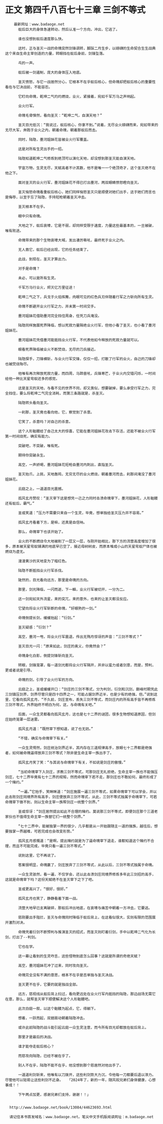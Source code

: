 # 正文 第四千八百七十三章 三剑不等式
        最新网址：www.badaoge.net
          蚁后巨大的身体急速转动，然后认准一个方向，冲出，它逃了。
      
          谁也没想到蚁后速度那么快。
      
          这时，正与圣灭一战的命瑰突然剑锋调转，脚踩二月生步，以磅礴的生命契合生生战典这个来自生命主宰创造的力量，转眼挡在蚁后身前，剑锋坠落。
      
          乓的一声。
      
          蚁后被一剑遏制，庞大的身体压入地底。
      
          圣灭愤怒，与它一战居然分心，它根本不在乎蚁后核心，但命瑰却把蚁后核心的重要性看在与它决战前，不能容忍。
      
          它盯向命瑰，乾坤二气灼灼燃烧，业火，紧接着，宛如千军万马之声响起。
      
          业火行军。
      
          命瑰毛骨悚然，看向圣灭：“乾坤二气，自演天地？”
      
          圣灭目光低沉：“我说过，蚁后核心，你拿不到。”说着，无尽业火磅礴而来，宛如带来的无尽大军，奔跑于业火之内，朝着命瑰，朝着那蚁后而去。
      
          同时，陆隐，墨河姐妹花皆被业火行军覆盖。
      
          这是对所有生灵出手的一招。
      
          陆隐知道乾坤二气修炼到绝顶可以演化天地，却没想到那圣灭能自演天地。
      
          宇宙万物，生灵无尽，天赋高者不计其数，他不是唯一一个绝顶奇才，这个圣灭绝不在他之下。
      
          面对圣灭的业火行军，墨河姐妹花不得已打出墨河，两双眼睛愤怒瞪向圣灭。
      
          圣灭恼怒命瑰看重蚁后核心，她们同样恼怒圣灭只是顺便对她们出手，这于她们而言也是侮辱，以至于忘了陆隐，手持短枪朝着圣灭冲去。
      
          圣灭根本不在乎。
      
          眼中只有命瑰。
      
          大地之下，蚁后哀嚎，它是不弱，却同样受限于速度，力量这些最基本的，一旦被破，唯有败途。
      
          命瑰带来的那个生物哀嚎大喊，发出凄厉嘶吼，最终死于业火之内。
      
          无人救它，蚁后已经出现，它的任务结束了。
      
          此战，到现在，圣灭才算出力。
      
          对手是命瑰？
      
          未必，可以是所有生灵。
      
          千军万马行业火，烬灭亿万里征途！
      
          乾坤二气之下，兵戈于火焰挥舞，肉眼可见的红色兵刃伴随着行军之力斩向所有生灵。
      
          命瑰不断避开业火行军之力，并未第一时间交手。
      
          墨河姐妹花借助墨河完全挡住周身，任凭刀兵淹没。
      
          陆隐同样施展死界降临，想以死寂力量隔绝业火行军，但他小看了圣灭，也小看了墨河姐妹花。
      
          墨河姐妹花凭借墨河能抵挡业火行军，不代表他如今释放的死寂力量就可以。
      
          眼看死界降临被业火不断焚烧，无尽的刀兵接近。
      
          陆隐探手，刀锋横斩，与业火行军交锋，仅仅一招，打散了行军的业火，自己的刀锋却也被焚烧殆尽。
      
          他唯有再次释放死寂力量，而四周，马蹄兽吼，兵锋寒芒，于业火内交错闪烁，一时间给他一种比天星穹蚁还多的感觉。
      
          这是圣灭的天地，与看不见的世界不同，却又类似，想要破掉，要么承受行军之力，完全挡住，要么将乾坤二气完全消耗，而第三条路就是，杀圣灭。
      
          陆隐转头看向圣灭。
      
          一刹那，圣灭竟也看向他，它，察觉到了杀意。
      
          它笑了，杀意吗？对自己的杀意。
      
          这个人形骷髅给了自己太大的惊喜，它能在墨河姐妹花攻击下存活，还能不被业火行军第一时间烧死，确实有能力。
      
          突破吧，不突破，唯有死。
      
          期待你突破永生。
      
          高空，一声娇喝，墨河姐妹花短枪自墨河内刺出，直指圣灭。
      
          圣灭抬爪，上挑，天地轰鸣，无穷无尽的业火燃烧，朝着墨河而去，刹那间淹没了墨河姐妹花。
      
          云庭之上，一道道目光震撼。
      
          孤风玄月赞叹：“圣灭宰下这是想凭一己之力同时击溃命瑰宰下，墨河姐妹花，人形骷髅还有蚁后，霸气。”
      
          圣或笑道：“压力不需要只来自一个生灵，毕竟，想单独给圣灭压力并不容易。”
      
          孤风玄月看着下方，是嘛，还真是自信呐。
      
          那么，命瑰宰下也该开始了。
      
          业火的不断燃烧令大地被削了一层又一层，与刚开始相比，那下方的流营高度增加了很多，原本被天星穹蚁铺满的地底早已空了，接近母树树皮，而原本堆成小山的天星穹蚁尸体也被燃烧为虚无。
      
          漫漫黄沙的天地变为了暗红色。
      
          陆隐不断抵挡业火行军杀伐。
      
          陡然的，目光看向远方，那里是命瑰的方向。
      
          那里，剑光降临，一闪而逝，下一瞬，业火行军被切开，一分为二。
      
          这一剑宛如天外流星，来的突兀，来的意外，也来的让圣灭都没反应。
      
          它望向将业火行军斩断的命瑰，“好眼熟的一剑。”
      
          命瑰倒提长剑，缓缓抬起：“衍剑。”
      
          圣灭疑惑：“衍剑？”
      
          高空，墨河一甩，将业火行军震退，传出无殇月惊讶的声音：“三剑不等式？”
      
          圣灭目光一闪：“原来如此，剑庄的奥义，你竟然会？”
      
          命瑰身化白影，倒提剑锋斩向圣灭。
      
          转眼，剑锋笼罩，每一道剑光都将业火行军隔开，并非以蛮力或者剑意，而是，预判，更或者说是引导。
      
          命瑰的剑，引导了业火行军的方向。
      
          云庭之上，圣或缓缓开口：“剑庄的三剑不等式，分为判剑，衍剑和沉剑，巅峰时期凭此三剑镇压剑界，剑界尽管只是四十四界之一，可能占据剑界近半，也是少有的绝强，但。”说到这里，它看向孤风玄月，“不久前，剑庄宣布，丢失三剑不等式，而剑庄内的所有高手皆不再修炼三剑不等式，外界始终不明白为何，这，与命瑰有关吧。”
      
          后面，一众生灵都看向孤风玄月，这也是七十二界的谜团，很多生物想知道原因，但剑庄始终笼罩一层迷雾。
      
          孤风玄月道：“既然宰下想知道，说了也无妨。”
      
          “不错，确实与命瑰宰下有关。”
      
          一众生灵愕然，剑庄统治剑界近半，其内存在三道规律高手，放眼七十二界都是绝强者，如何被命瑰逼得放弃三剑不等式？除非是生命主宰一族出手了。
      
          孤风玄月笑了笑：“与其说与命瑰宰下有关，不如说是剑庄的傲慢。”
      
          “当初命瑰宰下入剑庄，求教三剑不等式，可那剑庄无礼拒绝，生命主宰一族也不能强压剑庄，七十二界毕竟有七十二界的规矩，然而命瑰宰下若不走，那剑庄也不敢如何，最终形成了一个赌约。”
      
          “一遍。”它抬手，笑眯眯道：“剑庄施展一遍三剑不等式，如果命瑰宰下可以学会，并以此击败剑庄同境界所有高手，剑庄便放弃三剑不等式，从此，三剑不等式独属于命瑰宰下，可若命瑰宰下做不到，则以生命主宰一族帮剑庄一统整个剑界。”
      
          圣或惊讶：“剑庄居然提出如此不合理的赌约。莫说那三剑不等式，即便剑庄那个三道老家伙也不值得生命主宰一族替它们一统整个剑界。”
      
          “七十二界中，能被独掌一界的很少，几乎都是从一开始跟随主一道的强族，越往后，想要独掌一界越难，可若完成也会改变形势。”
      
          孤风玄月感慨道：“是啊，提出赌约就是为了逼命瑰宰下退走，谁都知道这个赌约不合理，而且不可能完成，毕竟只看一遍三剑不等式。”
      
          说到这里，它不再说了。
      
          答案很明显，命瑰赢了，剑庄放弃了三剑不等式，从此以后，三剑不等式独属于命瑰。
      
          一众生灵骇然，看一遍，不仅学会，还以此击溃剑庄同境界修炼多年此三剑招的高手，这就是命瑰宰下吗？这份天赋绝不在圣灭宰下之下了吧。
      
          圣或更高兴了，“很好，很好。”
      
          孤风玄月也笑了，静静看着下面一战。
      
          流营大地早已支离破碎，那蚁后冲出地底，在哀嚎与痛苦中朝着一方冲去，它要逃。
      
          慈刚要出手阻拦，圣灭与命瑰同时降临于蚁后背上，在这看似很大，实则有限的范围展开激烈对决。
      
          命瑰凭着衍剑不断预判与推演圣灭的招式，而圣灭则盯着衍剑，手中以乾坤二气化为长剑，打出了--判剑。
      
          它也在学。
      
          这一幕让看到的生灵咋舌，这些怪物到底怎么回事？这就是所谓的奇绝天赋？
      
          高空，墨河姐妹花冲了过来，同时攻向圣灭。
      
          命瑰完全没有不满的意思，根本不在乎是否单独与圣灭决战。
      
          圣灭更不在乎，它要的就是独战全部。
      
          远方，慈视线从蚁后背上扫过，看向更远处在业火行军内抵挡的陆隐，那边战场无需它在意，那么，就帮圣灭宰下顺便解决这个人形骷髅吧。
      
          此次白庭一叙，以这个骷髅为起点，它，得躺下。
      
          想着，一跃而起，双翅扇动朝着陆隐冲去。
      
          或许此前陆隐的战斗能引起云庭一众生灵注意，而今所有目光却都放在蚁后背上。
      
          那里才是最后的决战。
      
          谁才能夺走蚁后核心？
      
          而慈攻向陆隐，已经不被在乎了。
      
          别人不在乎，陆隐不能不在乎，他没想到那个慈居然对他出手了。
      
          一道道利剑斩来，他唯有以刀拨开，这些利剑势大力沉，令他每一刀都要后退以泄力。尽管他可以轻易让这些利剑不近身。  「2024年了，新的一年，随风祝兄弟们身体健康，心想事成！！
      
          下午两点加更，感谢兄弟们支持，谢谢！！」
      
      
      http://www.badaoge.net/book/13084/44623693.html
      
      请记住本书首发域名：www.badaoge.net。笔尖中文手机版阅读网址：m.badaoge.net